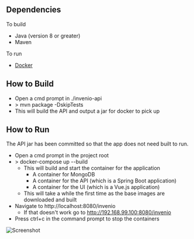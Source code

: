 ## Dependencies
To build

- Java (version 8 or greater)
- Maven

To run

- [Docker](https://www.docker.com/get-started)

## How to Build
- Open a cmd prompt in ./invenio-api
- \> mvn package -DskipTests
- This will build the API and output a jar for docker to pick up

## How to Run
The API jar has been committed so that the app does not need built to run.

- Open a cmd prompt in the project root
- \> docker-compose up --build
  - This will build and start the container for the application
    - A container for MongoDB
    - A container for the API (which is a Spring Boot application)
    - A container for the UI (which is a Vue.js application)
  - This will take a while the first time as the base images are downloaded and built
- Navigate to http://localhost:8080/invenio
  - If that doesn't work go to http://192.168.99.100:8080/invenio
- Press ctrl+c in the command prompt to stop the containers

![Screenshot](https://d1b10bmlvqabco.cloudfront.net/attach/jqfcudg7qwo8a/iyqq20ov61z72b/jt3q3ovhcr73/screenshot.png)
